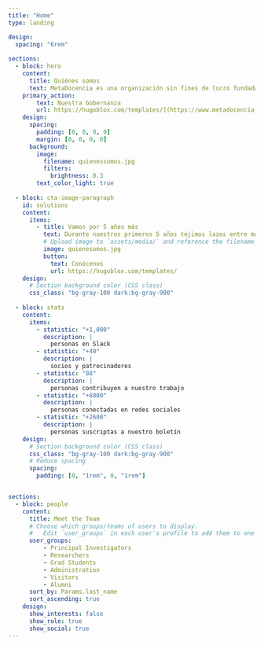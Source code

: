 ```yaml
---
title: "Home"
type: landing

design:
  spacing: "6rem"
  
sections:
  - block: hero
    content:
      title: Quiénes somos
      text: MetaDocencia es una organización sin fines de lucro fundada en 2020. Nuestra comunidad construye capacidades científicas locales para transformar la ciencia global. Hacemos crecer la ciencia en red, desde América Latina hacia el mundo.
    primary_action:
        text: Nuestra Gobernanza
        url: https://hugoblox.com/templates/](https://www.metadocencia.org/suscripcion/
    design:
      spacing:
        padding: [0, 0, 0, 0]
        margin: [0, 0, 0, 0]
      background:
        image:
          filename: quienessomos.jpg
          filters:
            brightness: 0.3
        text_color_light: true
    
  - block: cta-image-paragraph
    id: solutions
    content:
      items:
        - title: Vamos por 5 años más
          text: Durante nuestros primeros 5 años tejimos lazos entre más de 2,000 profesionales de ciencia y técnica. Lo hicimos trabajando en equipo, de manera colectiva y colaborando con más de 40 comunidades. Gracias por estos primeros 5 años de aprendizaje, colaboración y crecimiento. ¡Vamos por 5 años más!
          # Upload image to `assets/media/` and reference the filename here
          image: quienesomos.jpg
          button:
            text: Conócenos
            url: https://hugoblox.com/templates/
    design:
      # Section background color (CSS class)
      css_class: "bg-gray-100 dark:bg-gray-900"
    
  - block: stats
    content:
      items:
        - statistic: "+1,000"
          description: |
            personas en Slack
        - statistic: "+40"
          description: |
            socios y patrocinadores
        - statistic: "88"
          description: |
            personas contribuyen a nuestro trabajo
        - statistic: "+6000"
          description: |
            personas conectadas en redes sociales
        - statistic: "+2600"
          description: |
            personas suscriptas a nuestro boletín
    design:
      # Section background color (CSS class)
      css_class: "bg-gray-100 dark:bg-gray-900"
      # Reduce spacing
      spacing:
        padding: [0, "1rem", 0, "1rem"]


sections:
  - block: people
    content:
      title: Meet the Team
      # Choose which groups/teams of users to display.
      #   Edit `user_groups` in each user's profile to add them to one or more of these groups.
      user_groups:
          - Principal Investigators
          - Researchers
          - Grad Students
          - Administration
          - Visitors
          - Alumni
      sort_by: Params.last_name
      sort_ascending: true
    design:
      show_interests: false
      show_role: true
      show_social: true
---
```

